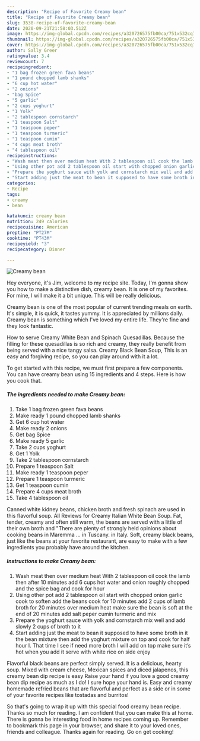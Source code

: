 ```yaml
---
description: "Recipe of Favorite Creamy bean"
title: "Recipe of Favorite Creamy bean"
slug: 3538-recipe-of-favorite-creamy-bean
date: 2020-09-21T21:58:03.512Z
image: https://img-global.cpcdn.com/recipes/a320726575fb00ca/751x532cq70/creamy-bean-recipe-main-photo.jpg
thumbnail: https://img-global.cpcdn.com/recipes/a320726575fb00ca/751x532cq70/creamy-bean-recipe-main-photo.jpg
cover: https://img-global.cpcdn.com/recipes/a320726575fb00ca/751x532cq70/creamy-bean-recipe-main-photo.jpg
author: Sally Greer
ratingvalue: 3.4
reviewcount: 7
recipeingredient:
- "1 bag frozen green fava beans"
- "1 pound chopped lamb shanks"
- "6 cup hot water"
- "2 onions"
- "bag Spice"
- "5 garlic"
- "2 cups yoghurt"
- "1 Yolk"
- "2 tablespoon cornstarch"
- "1 teaspoon Salt"
- "1 teaspoon peper"
- "1 teaspoon turmeric"
- "1 teaspoon cumin"
- "4 cups meat broth"
- "4 tablespoon oil"
recipeinstructions:
- "Wash meat then over medium heat With 2 tablespoon oil cook the lamb then after 10 minutes add 6 cups hot water and onion roughly chopped and the spice bag and cook for hour"
- "Using other pot add 2 tablespoon oil start with chopped onion garlic cook to soften add the beans cook for 10 minutes add 2 cups of lamb broth for 20 minutes over medium heat make sure the bean is soft at the end of 20 minutes add salt peper cumin turmeric and mix"
- "Prepare the yoghurt sauce with yolk and cornstarch mix well and add slowly 2 cups of broth to it"
- "Start adding just the meat to bean it supposed to have some broth in it the bean mixture then add the yoghurt mixture on top and cook for half hour I. That time I see if need more broth I will add on top make sure it’s hot when you add it serve with white rice on side enjoy"
categories:
- Recipe
tags:
- creamy
- bean

katakunci: creamy bean 
nutrition: 249 calories
recipecuisine: American
preptime: "PT27M"
cooktime: "PT43M"
recipeyield: "3"
recipecategory: Dinner

---
```



![Creamy bean](https://img-global.cpcdn.com/recipes/a320726575fb00ca/751x532cq70/creamy-bean-recipe-main-photo.jpg)

Hey everyone, it's Jim, welcome to my recipe site. Today, I'm gonna show you how to make a distinctive dish, creamy bean. It is one of my favorites. For mine, I will make it a bit unique. This will be really delicious.

Creamy bean is one of the most popular of current trending meals on earth. It's simple, it is quick, it tastes yummy. It is appreciated by millions daily. Creamy bean is something which I've loved my entire life. They're fine and they look fantastic.

How to serve Creamy White Bean and Spinach Quesadillas. Because the filling for these quesadillas is so rich and creamy, they really benefit from being served with a nice tangy salsa. Creamy Black Bean Soup, This is an easy and forgiving recipe, so you can play around with it a lot.


To get started with this recipe, we must first prepare a few components. You can have creamy bean using 15 ingredients and 4 steps. Here is how you cook that.

<!--inarticleads1-->

##### The ingredients needed to make Creamy bean:

1. Take 1 bag frozen green fava beans
1. Make ready 1 pound chopped lamb shanks
1. Get 6 cup hot water
1. Make ready 2 onions
1. Get bag Spice
1. Make ready 5 garlic
1. Take 2 cups yoghurt
1. Get 1 Yolk
1. Take 2 tablespoon cornstarch
1. Prepare 1 teaspoon Salt
1. Make ready 1 teaspoon peper
1. Prepare 1 teaspoon turmeric
1. Get 1 teaspoon cumin
1. Prepare 4 cups meat broth
1. Take 4 tablespoon oil


Canned white kidney beans, chicken broth and fresh spinach are used in this flavorful soup. All Reviews for Creamy Italian White Bean Soup. Fat, tender, creamy and often still warm, the beans are served with a little of their own broth and &#34;There are plenty of strongly held opinions about cooking beans in Maremma … in Tuscany. in Italy. Soft, creamy black beans, just like the beans at your favorite restaurant, are easy to make with a few ingredients you probably have around the kitchen. 

<!--inarticleads2-->

##### Instructions to make Creamy bean:

1. Wash meat then over medium heat With 2 tablespoon oil cook the lamb then after 10 minutes add 6 cups hot water and onion roughly chopped and the spice bag and cook for hour
1. Using other pot add 2 tablespoon oil start with chopped onion garlic cook to soften add the beans cook for 10 minutes add 2 cups of lamb broth for 20 minutes over medium heat make sure the bean is soft at the end of 20 minutes add salt peper cumin turmeric and mix
1. Prepare the yoghurt sauce with yolk and cornstarch mix well and add slowly 2 cups of broth to it
1. Start adding just the meat to bean it supposed to have some broth in it the bean mixture then add the yoghurt mixture on top and cook for half hour I. That time I see if need more broth I will add on top make sure it’s hot when you add it serve with white rice on side enjoy


Flavorful black beans are perfect simply served. It is a delicious, hearty soup. Mixed with cream cheese, Mexican spices and diced jalapenos, this creamy bean dip recipe is easy Raise your hand if you love a good creamy bean dip recipe as much as I do! I sure hope your hand is. Easy and creamy homemade refried beans that are flavorful and perfect as a side or in some of your favorite recipes like tostadas and burritos! 

So that's going to wrap it up with this special food creamy bean recipe. Thanks so much for reading. I am confident that you can make this at home. There is gonna be interesting food in home recipes coming up. Remember to bookmark this page in your browser, and share it to your loved ones, friends and colleague. Thanks again for reading. Go on get cooking!
